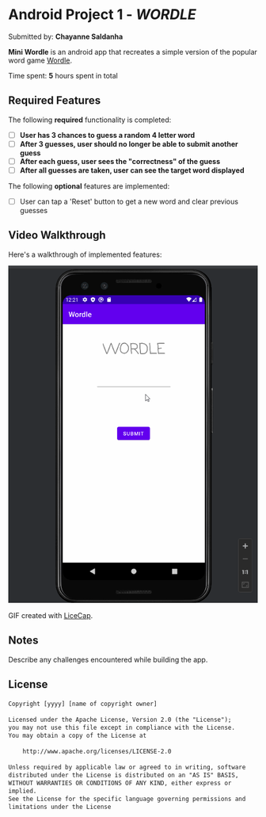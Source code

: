 # Android Project 1 - *WORDLE*

Submitted by: **Chayanne Saldanha**

**Mini Wordle** is an android app that recreates a simple version of the popular word game [Wordle](https://www.nytimes.com/games/wordle/index.html). 

Time spent: **5** hours spent in total

## Required Features

The following **required** functionality is completed:

- [ ] **User has 3 chances to guess a random 4 letter word**
- [ ] **After 3 guesses, user should no longer be able to submit another guess**
- [ ] **After each guess, user sees the "correctness" of the guess**
- [ ] **After all guesses are taken, user can see the target word displayed**

The following **optional** features are implemented:

- [ ] User can tap a 'Reset' button to get a new word and clear previous guesses

## Video Walkthrough

Here's a walkthrough of implemented features:

![](https://github.com/spyrothewhale/Wordle/blob/main/Wordle1.gif)

<!-- Replace this with whatever GIF tool you used! -->
GIF created with [LiceCap](http://www.cockos.com/licecap/).  
<!-- Other options include:
[Kap](https://getkap.co/) for macOS
[ScreenToGif](https://www.screentogif.com/) for Windows
[peek](https://github.com/phw/peek) for Linux. -->

## Notes

Describe any challenges encountered while building the app.

## License

    Copyright [yyyy] [name of copyright owner]

    Licensed under the Apache License, Version 2.0 (the "License");
    you may not use this file except in compliance with the License.
    You may obtain a copy of the License at

        http://www.apache.org/licenses/LICENSE-2.0

    Unless required by applicable law or agreed to in writing, software
    distributed under the License is distributed on an "AS IS" BASIS,
    WITHOUT WARRANTIES OR CONDITIONS OF ANY KIND, either express or implied.
    See the License for the specific language governing permissions and
    limitations under the License
